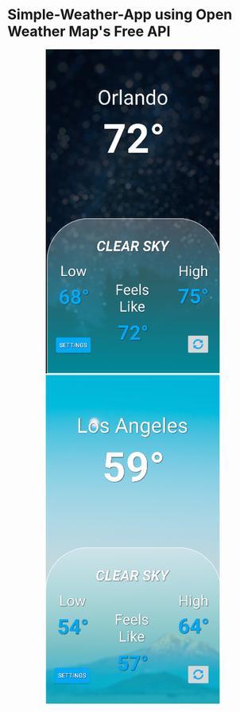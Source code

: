 # Simple-Weather-App using Open Weather Map's Free API
<p align="center">
  <img src="Weather_App_Images/weather_app_sample.PNG" width="350" title="Sample Image">
  <img src="Weather_App_Images/weather_app.PNG" width="350" title="Sample Image">
</p>
